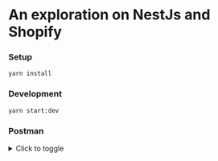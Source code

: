 # An exploration on NestJs and Shopify

### Setup
`yarn install`

### Development
`yarn start:dev`

### Postman
<details>
  <summary>Click to toggle</summary>
  <code>{"info": {"_postman_id": "fa645a9f-d004-4dbc-8ea6-2d649e143823","name": "Shopify","schema": "https://schema.getpostman.com/json/collection/v2.1.0/collection.json","_exporter_id": "330020"},"item": [{"name": "Analytics","item": [{"name": "Reports","request": {"method": "GET","header": [],"url": {"raw": "{{base_url}}/analytics","host": ["{{base_url}}"],"path": ["analytics"]}},"response": []}]},{"name": "Products","item": [{"name": "List","request": {"method": "GET","header": [],"url": {"raw": "{{base_url}}/products","host": ["{{base_url}}"],"path": ["products"]}},"response": []},{"name": "Get Product","request": {"method": "GET","header": [],"url": {"raw": "{{base_url}}/products/:id","host": ["{{base_url}}"],"path": ["products",":id"],"variable": [{"key": "id","value": "8176500736278"}]}},"response": []},{"name": "Delete Product","request": {"method": "DELETE","header": [],"url": {"raw": "{{base_url}}/products/:id","host": ["{{base_url}}"],"path": ["products",":id"],"query": [{"key": "id","value": null,"disabled": true}],"variable": [{"key": "id","value": "8147115442454"}]}},"response": []},{"name": "Create Product","request": {"method": "POST","header": [],"body": {"mode": "raw","raw": "{\n    \"title\": \"{{$randomProductName}}\",\n    \"body_html\": \"{{$randomProduct}}\",\n    \"vendor\": \"{{$randomBsBuzz}}\",\n    \"product_type\": \"{{$randomProductAdjective}}\",\n    \"status\": \"active\"\n}","options": {"raw": {"language": "json"}}},"url": {"raw": "{{base_url}}/products","host": ["{{base_url}}"],"path": ["products"]}},"response": []},{"name": "Update Product","request": {"method": "PATCH","header": [],"body": {"mode": "raw","raw": "{\n    \"title\": \"New Apple Ipod\",\n    \"body_html\": \"This is the best Ipod ever!\",\n    \"vendor\": \"Apple\",\n    \"product_type\":\"Electronics\",\n    \"status\": \"draft\"\n}","options": {"raw": {"language": "json"}}},"url": {"raw": "{{base_url}}/products/:id","host": ["{{base_url}}"],"path": ["products",":id"],"variable": [{"key": "id","value": "8176500310294"}]}},"response": []}]}]}</code>
</details>
